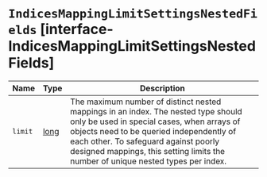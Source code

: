 # `IndicesMappingLimitSettingsNestedFields` [interface-IndicesMappingLimitSettingsNestedFields]

| Name | Type | Description |
| - | - | - |
| `limit` | [long](./long.md) | The maximum number of distinct nested mappings in an index. The nested type should only be used in special cases, when arrays of objects need to be queried independently of each other. To safeguard against poorly designed mappings, this setting limits the number of unique nested types per index. |
